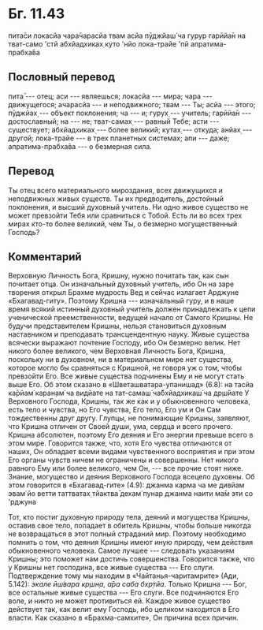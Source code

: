# Бг. 11.43

пита̄си локасйа чара̄чарасйа твам асйа пӯджйаш́ ча гурур гарӣйа̄н на
тват-само 'стй абхйадхиках̣ куто 'нйо лока-трайе 'пй апратима-прабха̄ва

## Пословный перевод

пита̄ --- отец; аси --- являешься; локасйа --- мира; чара ---
движущегося; ачарасйа --- и неподвижного; твам --- Ты; асйа --- этого;
пӯджйах̣ --- объект поклонения; ча --- и; гурух̣ --- учитель; гарӣйа̄н ---
достославный; на --- не; тват-самах̣ --- равный Тебе; асти ---
существует; абхйадхиках̣ --- более великий; кутах̣ --- откуда; анйах̣ ---
другой; лока-трайе --- в трех планетных системах; апи --- даже;
апратима-прабха̄ва --- о безмерная сила.

## Перевод

Ты отец всего материального мироздания, всех движущихся и неподвижных
живых существ. Ты их предводитель, достойный поклонения, и высший
духовный учитель. Ни одно живое существо не может превзойти Тебя или
сравниться с Тобой. Есть ли во всех трех мирах кто-то более великий, чем
Ты, о безмерно могущественный Господь?

## Комментарий

Верховную Личность Бога, Кришну, нужно почитать так, как сын почитает
отца. Он изначальный духовный учитель, ибо Он на заре творения открыл
Брахме мудрость Вед и сейчас излагает Арджуне «Бхагавад-гиту». Поэтому
Кришна --- изначальный гуру, и в наше время всякий истинный духовный
учитель должен принадлежать к цепи ученической преемственности, ведущей
начало от Самого Кришны. Не будучи представителем Кришны, нельзя
становиться духовным наставником и преподавать трансцендентную науку.
Живые существа всячески выражают почтение Господу, ибо Он безмерно
велик. Нет никого более великого, чем Верховная Личность Бога, Кришна,
поскольку ни в духовном, ни в материальном мире нет существа, которое
могло бы сравняться с Кришной, не говоря уж о том, чтобы превзойти Его.
Все живые существа подчинены Ему и не могут стать выше Его. Об этом
сказано в «Шветашватара-упанишад» (6.8): на тасйа ка̄рйам̇ каран̣ам̇ ча
видйате на тат-самаш́ ча̄бхйадхикаш́ ча др̣ш́йате У Верховного Господа,
Кришны, так же как и у обыкновенного человека, есть тело и чувства, но
Его чувства, Его тело, Его ум и Он Сам тождественны друг другу. Глупцы,
не понимающие Кришны, заявляют, что Кришна отличен от Своей души, ума,
сердца и всего прочего. Кришна абсолютен, поэтому Его деяния и Его
энергии превыше всего в этом мире. Говорится также, что, хотя Его
чувства отличаются от наших, Он обладает всеми видами чувственного
восприятия и при этом Его органы чувств ничем не ограничены и
совершенны. Нет никого равного Ему или более великого, чем Он, --- все
прочие стоят ниже. Знание, могущество и деяния Верховного Господа
всецело духовны. Об этом говорится в «Бхагавад-гите» (4.9): джанма карма
ча ме дивйам эвам̇ йо ветти таттватах̣ тйактва̄ дехам̇ пунар джанма наити
ма̄м эти со 'рджуна

Тот, кто постиг духовную природу тела, деяний и могущества Кришны,
оставив свое тело, попадает в обитель Кришны, чтобы больше никогда не
возвращаться в этот полный страданий мир. Поэтому необходимо помнить о
том, что деяния Кришны имеют иную природу, чем действия обыкновенного
человека. Самое лучшее --- следовать указаниям Кришны; это поможет нам
достичь совершенства. Говорится также, что у Кришны нет господина, все
живые существа --- Его слуги. Подтверждение тому мы находим в
«Чайтанья-чаритамрите» (Ади, 5.142): *экале ӣш́вара кр̣шн̣а, а̄ра саба
бхр̣тйа*. Только Кришна --- Бог, все остальные живые существа --- Его
слуги. Все подчиняются Его воле, и никто не может противиться ей. Каждое
живое существо действует так, как велит ему Господь, ибо целиком
находится в Его власти. Как сказано в «Брахма-самхите», Он причина всех
причин.
